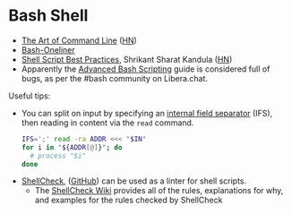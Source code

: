 # Bash Shell

- [The Art of Command Line](https://github.com/jlevy/the-art-of-command-line)
  ([HN](https://news.ycombinator.com/item?id=33726831))
- [Bash-Oneliner](https://onceupon.github.io/Bash-Oneliner/)
- [Shell Script Best Practices](https://sharats.me/posts/shell-script-best-practices/),
  Shrikant Sharat Kandula ([HN](https://news.ycombinator.com/item?id=33354286))
- Apparently the [Advanced Bash Scripting](https://tldp.org/LDP/abs/html/) guide
  is considered full of bugs, as per the \#bash community on Libera.chat.

Useful tips:

- You can split on input by specifying an
  [internal field separator](http://en.wikipedia.org/wiki/Internal_field_separator)
  (IFS), then reading in content via the `read` command.
  ```bash
  IFS=';' read -ra ADDR <<< "$IN"
  for i in "${ADDR[@]}"; do
    # process "$i"
  done
  ```
- [ShellCheck](https://www.shellcheck.net/),
  ([GitHub](https://github.com/koalaman/shellcheck)) can be used as a linter for
  shell scripts.
  - The [ShellCheck Wiki](https://www.shellcheck.net/wiki/Home) provides all of
    the rules, explanations for why, and examples for the rules checked by
    ShellCheck
